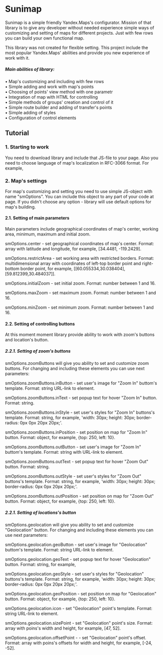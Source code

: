 <h1>Sunimap</h1>

<p>Sunimap is a simple friendly Yandex.Maps's configurator. Mission of that library is to give any developer without needed experience simple ways of customizing and setting of maps for different projects. Just with few rows you can build your own functional map.</p>

<p>This library was not created for flexible setting. This project include the most popular Yandex.Maps' abilities and provide you new experience of work with it.</p>

<h5>Main abilities of library:</h5>

<p>• Map's customizing and including with few rows
<br>• Simple adding and work with map's points
<br>• Choosing of points' view method with one parametr
<br>• Integration of map with HTML for controlling
<br>• Simple methods of groups' creation and control of it
<br>• Simple route builder and adding of transfer's points
<br>• Simple adding of styles
<br>• Configuration of control elements</p>

<h2>Tutorial</h2>

<h3>1. Starting to work</h3>

<p>You need to download library and include that JS-file to your page. Also you need to choose language of map's localization in RFC-3066 format. For example,</p>

<h3>2. Map's settings</h3>

<p>For map's customizing and setting you need to use simple JS-object with name "smOptions". You can include this object to any part of your code at page. If you didn't choose any option - library will use default options for map's building.</p>

<h4>2.1. Setting of main parameters</h4>

<p>Main parameters include geographical coordinates of map's center, working area, minimum, maximum and initial zoom.</p>

<p>smOptions.center - set geographical coordinates of map's center. Format: array with latitude and longitude, for example, [34.4481, -119.2429].</p>

<p>smOptions.restrictArea - set working area with restricted borders. Format: multidimensional array with coordinates of left-top border point and right-bottom border point, for example, [[60.055334,30.038404], [59.812399,30.484037]].</p>

<p>smOptions.initialZoom - set initial zoom. Format: number between 1 and 16.</p>

<p>smOptions.maxZoom - set maximum zoom. Format: number between 1 and 16.</p>

<p>smOptions.minZoom - set minimum zoom. Format:  number between 1 and 16.</p>

<h4>2.2. Setting of controlling buttons</h4>

<p>At this moment moment library provide ability to work with zoom's buttons and location's button.</p>

<h5>2.2.1. Setting of zoom's buttons</h5>

<p>smOptions.zoomButtons will give you ability to set and customize zoom buttons. For changing and including these elements you can use next parameters:</p>

<p>smOptions.zoomButtons.inButton - set user's image for "Zoom In" buttom's template. Format: string URL-link to element.</p>

<p>smOptions.zoomButtons.inText - set popup text for hover "Zoom In" button. Format: string.</p>

<p>smOptions.zoomButtons.inStyle - set user's styles for "Zoom In" buttons's template. Format: string, for example, 'width: 30px; height: 30px; border-radius: 0px 0px 20px 20px;'.</p>

<p>smOptions.zoomButtons.inPosition - set position on map for "Zoom In" button. Format: object, for example,  {top: 250, left: 10}.</p>

<p>smOptions.zoomButtons.outButton - set user's image for "Zoom In" buttom's template. Format: string with URL-link to element.</p>

<p>smOptions.zoomButtons.outText - set popup text for hover "Zoom Out" button. Format: string.</p>

<p>smOptions.zoomButtons.outStyle - set user's styles for "Zoom Out" buttons's template. Format: string, for example, 'width: 30px; height: 30px; border-radius: 0px 0px 20px 20px;'.</p>

<p>smOptions.zoomButtons.outPosition - set position on map for "Zoom Out" button. Format: object, for example,  {top: 250, left: 10}.</p>

<h5>2.2.1. Setting of locations's button</h5>

<p>smOptions.geolocation will give you ability to set and customize "Geolocation" button. For changing and including these elements you can use next parameters:</p>

<p>smOptions.geolocation.geoButton - set user's image for "Geolocation" buttom's template. Format: string URL-link to element.</p>

<p>smOptions.geolocation.geoText - set popup text for hover "Geolocation" button. Format: string, for example,</p>

<p>smOptions.geolocation.geoStyle - set user's styles for "Geolocation" buttons's template. Format: string, for example, 'width: 30px; height: 30px; border-radius: 0px 0px 20px 20px;'.</p>

<p>smOptions.geolocation.geoPosition - set position on map for "Geolocation" button. Format: object, for example,  {top: 250, left: 10}.</p>

<p>smOptions.geolocation.icon - set "Geolocation" point's template. Format: string URL-link to element.</p>

<p>smOptions.geolocation.sizePoint - set "Geolocation" point's size. Format: array with poins's width and height, for example, [47, 52].</p>

<p>smOptions.geolocation.offsetPoint -  - set "Geolocation" point's offset. Format: array with poins's offsets for width and height, for example, [-24, -52].</p>
